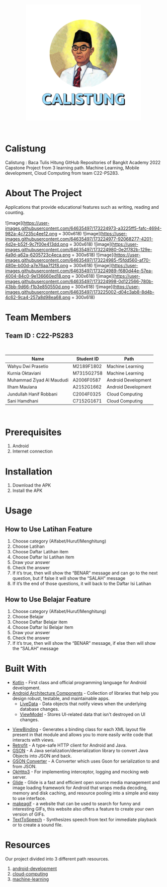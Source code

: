 <br />
<p align="center">
  <a href="#">
    <img src="app/src/main/res/drawable/logo.png">
  </a>
</p>
<br>


# Calistung
Calistung : Baca Tulis Hitung GitHub Repositories of Bangkit Academy 2022 Capstone Project from 3 learning path. Machine Learning, Mobile development, Cloud Computing from team C22-PS283.


# About The Project
Applications that provide educational features such as writing, reading and counting.
<br><br>
![image](https://user-images.githubusercontent.com/64635497/173224973-a3225ff5-fafc-4694-982a-4c7235c4ee12.png = 300x618)
![image](https://user-images.githubusercontent.com/64635497/173224977-92068277-4201-4d2e-b52f-9c7f00e413dd.png = 300x618)
![image](https://user-images.githubusercontent.com/64635497/173224980-0e2f782b-129e-4a9d-a62a-6205723c4eca.png = 300x618)
![image](https://user-images.githubusercontent.com/64635497/173224985-f5fdd560-af70-480e-b00d-a7e76aa7f2f8.png = 300x618)
![image](https://user-images.githubusercontent.com/64635497/173224989-f680d44e-57ea-4004-84c0-9e136660ed18.png = 300x618)
![image](https://user-images.githubusercontent.com/64635497/173224998-0d122566-780b-43bb-9d66-f1b3e850550d.png = 300x618)
![image](https://user-images.githubusercontent.com/64635497/173225002-d04c3ab8-8d4b-4c62-9ca4-257a8d98ea68.png = 300x618)


# Team Members

## Team ID : C22-PS283
<br>

| Name                      | Student ID   | Path                |
| ------------------------- | ------------ | ------------------- |
| Wahyu Dwi Prasetio        | M2189F1802   | Machine Learning    |
| Kurnia Oktaviani          | M7315G2758   | Machine Learning    |
| Muhammad Ziyad Al Maududi | A2006F0587   | Android Development |
| Ilham Maulana             | A2152G1662   | Android Development |
| Jundullah Hanif Robbani   | C2004F0325   | Cloud Computing     |
| Sani Hamdhani             | C7152G1671   | Cloud Computing     |

<br>


# Prerequisites
1. Android 
2. Internet connection
  
  
# Installation
1. Download the APK 
2. Install the APK


# Usage
## How to Use Latihan Feature
1. Choose category (Alfabet/Huruf/Menghitung)
2. Choose Latihan
3. Choose Daftar Latihan item
4. Choose Daftar Isi Latihan item
5. Draw your answer
6. Check the answer
7. If it’s true, then will show the “BENAR” message and can go to the next question, but if false it will show the “SALAH” message
8. If it’s the end of those questions, it will back to the Daftar Isi Latihan

## How to Use Belajar Feature
1. Choose category (Alfabet/Huruf/Menghitung)
2. Choose Belajar
3. Choose Daftar Belajar item
4. Choose Daftar Isi Belajar item
5. Draw your answer
6. Check the answer
7. If it’s true, then will show the “BENAR” message, if else then will show the “SALAH” message


# Built With
- [Kotlin](https://kotlinlang.org/) - First class and official programming language for Android development.
- [Android Architecture Components](https://developer.android.com/topic/libraries/architecture) - Collection of libraries that help you design robust, testable, and maintainable apps.
  - [LiveData](https://developer.android.com/topic/libraries/architecture/livedata) - Data objects that notify views when the underlying database changes.
  - [ViewModel](https://developer.android.com/topic/libraries/architecture/viewmodel) - Stores UI-related data that isn't destroyed on UI changes.
<!--   - [Room](https://developer.android.com/jetpack/androidx/releases/room) - The Room persistence library provides an abstraction layer over SQLite to allow for more robust database access while harnessing the full power of SQLite.  -->
  - [ViewBinding](https://developer.android.com/topic/libraries/view-binding) - Generates a binding class for each XML layout file present in that module and allows you to more easily write code that interacts with views.
- [Retrofit](https://square.github.io/retrofit/) - A type-safe HTTP client for Android and Java.
- [GSON](https://github.com/google/gson) - A Java serialization/deserialization library to convert Java Objects into JSON and back.
- [GSON Converter](https://github.com/square/retrofit/tree/master/retrofit-converters/gson) - A Converter which uses Gson for serialization to and from JSON.
- [OkHttp3](https://github.com/square/okhttp) -  For implementing interceptor, logging and mocking web server.
- [Glide](https://github.com/bumptech/glide) - Glide is a fast and efficient open source media management and image loading framework for Android that wraps media decoding, memory and disk caching, and resource pooling into a simple and easy to use interface.
- [makeagif](https://makeagif.com/user/SeijiKun/popular/1) - a website that can be used to search for funny and interesting GIFs, this website also offers a feature to create your own version of GIFs.
- [TextToSpeech](https://developer.android.com/reference/android/speech/tts/TextToSpeech) - Synthesizes speech from text for immediate playback or to create a sound file.


# Resources
Our project divided into 3 different path resources.
1. [android-development](https://github.com/chino-ai/calistung)
2. [cloud-computing](https://github.com/wdprsto/Calistung_processing)
3. [machine-learning](https://github.com/jundi77/c22-ps283-backend)
